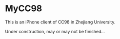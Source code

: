 MyCC98
======

This is an iPhone client of CC98 in Zhejiang University.

Under construction, may or may not be finished...
